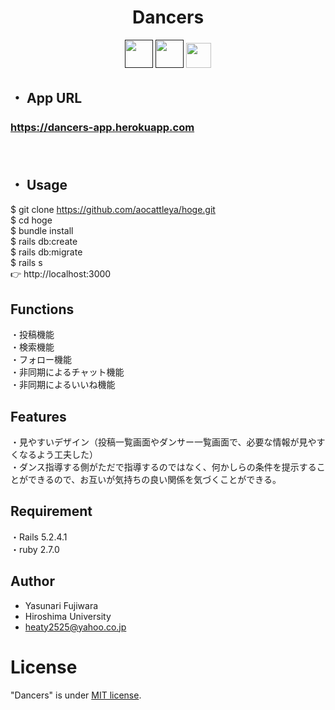 <h1 align="center">Dancers</h1>

<p align="center">
  <a href=""><img src="https://user-images.githubusercontent.com/60166612/95059981-9ede6180-0734-11eb-8c23-cb3617e61c98.png" height="45px;" /></a>
  <a href=""><img src="https://〜.png" height="45px;" /></a>
  <a href="firealpaca公式サイトURL"><img src="https://〜.png" height="40px;" /></a>
</p>

## ・ App URL

### **https://dancers-app.herokuapp.com**  
　
## ・ Usage

$ git clone https://github.com/aocattleya/hoge.git  
$ cd hoge  
$ bundle install  
$ rails db:create  
$ rails db:migrate  
$ rails s  
👉 http://localhost:3000  


## Functions
・投稿機能  
・検索機能  
・フォロー機能  
・非同期によるチャット機能  
・非同期によるいいね機能  

## Features
・見やすいデザイン（投稿一覧画面やダンサー一覧画面で、必要な情報が見やすくなるよう工夫した）  
・ダンス指導する側がただで指導するのではなく、何かしらの条件を提示することができるので、お互いが気持ちの良い関係を気づくことができる。  

## Requirement
・Rails 5.2.4.1  
・ruby 2.7.0

## Author
* Yasunari Fujiwara
* Hiroshima University
* heaty2525@yahoo.co.jp

# License 
"Dancers" is under [MIT license](https://en.wikipedia.org/wiki/MIT_License).
 
 

